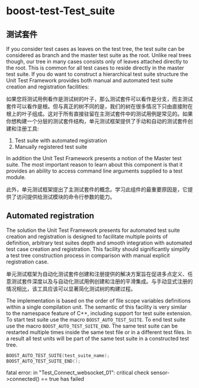 # boost-test-Test_suite

## 测试套件

If you consider test cases as leaves on the test tree, the test suite can be considered as branch and the master test suite as the root. Unlike real trees though, our tree in many cases consists only of leaves attached directly to the root. This is common for all test cases to reside directly in the master test suite. If you do want to construct a hierarchical test suite structure the Unit Test Framework provides both manual and automated test suite creation and registration facilities:

如果您将测试用例看作是测试树的叶子，那么测试套件可以看作是分支，而主测试套件可以看作是根。但与真正的树不同的是，我们的树在很多情况下只由直接附在根上的叶子组成。这对于所有直接驻留在主测试套件中的测试用例是常见的。如果你想构建一个分层的测试套件结构，单元测试框架提供了手动和自动的测试套件创建和注册工具:

1. Test suite with automated registration
2. Manually registered test suite

In addition the Unit Test Framework presents a notion of the Master test suite. The most important reason to learn about this component is that it provides an ability to access command line arguments supplied to a test module.

此外，单元测试框架提出了主测试套件的概念。学习此组件的最重要原因是，它提供了访问提供给测试模块的命令行参数的能力。

## Automated registration

The solution the Unit Test Framework presents for automated test suite creation and registration is designed to facilitate multiple points of definition, arbitrary test suites depth and smooth integration with automated test case creation and registration. This facility should significantly simplify a test tree construction process in comparison with manual explicit registration case.

单元测试框架为自动化测试套件创建和注册提供的解决方案旨在促进多点定义、任意测试套件深度以及与自动化测试用例创建和注册的平滑集成。与手动显式注册的情况相比，该工具应该可以显著简化测试树的构建过程。

The implementation is based on the order of file scope variables definitions within a single compilation unit. The semantic of this facility is very similar to the namespace feature of C++, including support for test suite extension. To start test suite use the macro `BOOST_AUTO_TEST_SUITE`. To end test suite use the macro `BOOST_AUTO_TEST_SUITE_END`. The same test suite can be restarted multiple times inside the same test file or in a different test files. In a result all test units will be part of the same test suite in a constructed test tree.

```cpp
BOOST_AUTO_TEST_SUITE(test_suite_name);
BOOST_AUTO_TEST_SUITE_END();
```

fatal error: in "Test_Connect_websocket_01": critical check sensor->connected() == true has failed